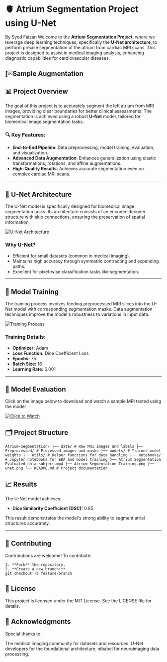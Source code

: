 # 🫀 Atrium Segmentation Project using U-Net
By 
Syed Faizan
Welcome to the **Atrium Segmentation Project**, where we leverage deep learning techniques, specifically the **U-Net architecture**, to perform precise segmentation of the atrium from cardiac MRI scans. This project is designed to assist in medical imaging analysis, enhancing diagnostic capabilities for cardiovascular diseases.

[![Sample Augmentation](https://github.com/SYEDFAIZAN1987/Atrium-Segmentation/blob/main/Sample%20Augmentation.png)
---

## 📊 **Project Overview**

The goal of this project is to accurately segment the left atrium from MRI images, providing clear boundaries for better clinical assessments. The segmentation is achieved using a robust **U-Net** model, tailored for biomedical image segmentation tasks.

### 🔍 **Key Features:**
- **End-to-End Pipeline**: Data preprocessing, model training, evaluation, and visualization.
- **Advanced Data Augmentation**: Enhances generalization using elastic transformations, rotations, and affine augmentations.
- **High-Quality Results**: Achieves accurate segmentation even on complex cardiac MRI scans.

---

## 🧠 **U-Net Architecture**

The U-Net model is specifically designed for biomedical image segmentation tasks. Its architecture consists of an encoder-decoder structure with skip connections, ensuring the preservation of spatial information.

![U-Net Architecture](https://github.com/SYEDFAIZAN1987/Atrium-Segmentation/blob/main/unet.png)

### **Why U-Net?**
- Efficient for small datasets (common in medical imaging).
- Maintains high accuracy through symmetric contracting and expanding paths.
- Excellent for pixel-wise classification tasks like segmentation.

---

## 🚀 **Model Training**

The training process involves feeding preprocessed MRI slices into the U-Net model with corresponding segmentation masks. Data augmentation techniques improve the model's robustness to variations in input data.

![Training Process](https://github.com/SYEDFAIZAN1987/Atrium-Segmentation/blob/main/Atrium%20Segmentation%20Training.png)

### **Training Details:**
- **Optimizer:** Adam
- **Loss Function:** Dice Coefficient Loss 
- **Epochs:** 75 
- **Batch Size:** 16
- **Learning Rate:** 0.001

---



## 🎥 **Model Evaluation**
Click on the image below to download and watch a sample MRI tested using the model 



[![Click to Watch](https://github.com/SYEDFAIZAN1987/Atrium-Segmentation/blob/main/Atrium%20Segmentation%20Training.png)](https://github.com/SYEDFAIZAN1987/Atrium-Segmentation/raw/main/Atrium%20Segmentation%20Evaluated%20on%20a%20subject.mp4)




## 🗂️ **Project Structure**
```
Atrium-Segmentation/ ├── data/ # Raw MRI images and labels ├── Preprocessed/ # Processed images and masks ├── models/ # Trained model weights ├── utils/ # Helper functions for data handling ├── notebooks/ # Jupyter notebooks for EDA and model training ├── Atrium Segmentation Evaluated on a subject.mp4 ├── Atrium Segmentation Training.png ├── unet.png └── README.md # Project documentation
```
## 📈 **Results**

The U-Net model achieves:

- **Dice Similarity Coefficient (DSC):** 0.95

This result demonstrates the model's strong ability to segment atrial structures accurately.

---

## 🤝 **Contributing**

Contributions are welcome! To contribute:
```
1. **Fork** the repository.  
2. **Create a new branch:**
git checkout -b feature-branch 
   ```

## 📜 License
This project is licensed under the MIT License. See the LICENSE file for details.

## 🙌 Acknowledgments
Special thanks to:

The medical imaging community for datasets and resources.
U-Net developers for the foundational architecture.
nibabel for neuroimaging data processing.

   
   




 
